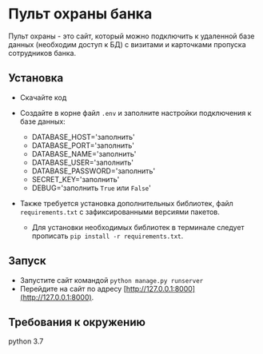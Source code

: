 # Пульт охраны банка

Пульт охраны - это сайт, который можно подключить к удаленной базе данных (необходим доступ к БД) с визитами и карточками пропуска сотрудников банка.

## Установка

- Скачайте код
- Создайте в корне файл `.env` и заполните настройки подключения к базе данных:
    - DATABASE_HOST='заполнить'
    - DATABASE_PORT='заполнить'
    - DATABASE_NAME='заполнить'
    - DATABASE_USER='заполнить'
    - DATABASE_PASSWORD='заполнить'
    - SECRET_KEY='заполнить'
    - DEBUG='заполнить `True` или `False`'
    
- Также требуется установка дополнительных библиотек, файл `requirements.txt` с зафиксированными версиями пакетов.
    * Для установки необходимых библиотек в терминале следует прописать `pip install -r requirements.txt`.

## Запуск

- Запустите сайт командой `python manage.py runserver`
- Перейдите на сайт по адресу [http://127.0.0.1:8000](http://127.0.0.1:8000).

## Требования к окружению
python 3.7